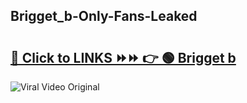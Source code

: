 
 ## Brigget_b-Only-Fans-Leaked

# <h2><a href="https://clipsfans.com/Brigget_b&ref=git">🔗 Click to LINKS ⏩⏩ 👉 🟢 Brigget b </a></h2>

<a href="https://clipsfans.com/Brigget_b&ref=git" rel="nofollow" data-target="animated-image.originalLink"><img src="https://i.ibb.co.com/xMMVF88/686577567.gif" alt="Viral Video Original" style="max-width: 100%; display: inline-block;" data-target="animated-image.originalImage"></a>
